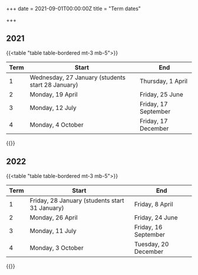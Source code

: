 +++
date = 2021-09-01T00:00:00Z
title = "Term dates"

+++
## 2021

{{<table "table table-bordered mt-3 mb-5">}}

| Term | Start | End |
| --- | --- | --- |
| 1 | Wednesday, 27 January (students start 28 January) | Thursday, 1 April |
| 2 | Monday, 19 April | Friday, 25 June |
| 3 | Monday, 12 July | Friday, 17 September |
| 4 | Monday, 4 October | Friday, 17 December |

{{</table>}}

## 2022

{{<table "table table-bordered mt-3 mb-5">}}

| Term | Start | End |
| --- | --- | --- |
| 1 | Friday, 28 January (students start 31 January) | Friday, 8 April |
| 2 | Monday, 26 April | Friday, 24 June |
| 3 | Monday, 11 July | Friday, 16 September |
| 4 | Monday, 3 October | Tuesday, 20 December |

{{</table>}}